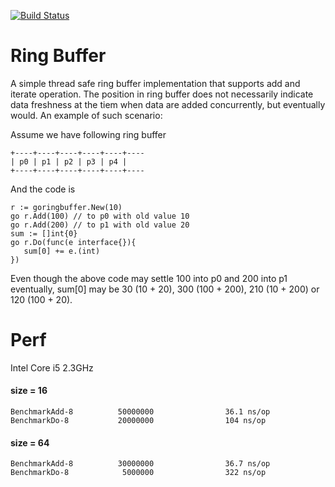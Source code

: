 [![Build Status](https://travis-ci.com/iamjinlei/goringbuffer.svg?branch=master)](https://travis-ci.com/iamjinlei/goringbuffer)

# Ring Buffer

A simple thread safe ring buffer implementation that supports add and iterate operation. The position in ring buffer does not necessarily indicate data freshness at the tiem when data are added concurrently, but eventually would. An example of such scenario:


Assume we have following ring buffer

```
+----+----+----+----+----+----
| p0 | p1 | p2 | p3 | p4 |
+----+----+----+----+----+----
```


And the code is


```
r := goringbuffer.New(10)
go r.Add(100) // to p0 with old value 10
go r.Add(200) // to p1 with old value 20
sum := []int{0}
go r.Do(func(e interface{}){
   sum[0] += e.(int)
})
```

Even though the above code may settle 100 into p0 and 200 into p1 eventually, sum[0] may be 30 (10 + 20), 300 (100 + 200), 210 (10 + 200) or 120 (100 + 20).

# Perf

Intel Core i5 2.3GHz

#### size = 16
```
BenchmarkAdd-8          50000000                36.1 ns/op
BenchmarkDo-8           20000000                104 ns/op
```

#### size = 64
```
BenchmarkAdd-8          30000000                36.7 ns/op
BenchmarkDo-8            5000000                322 ns/op
```
